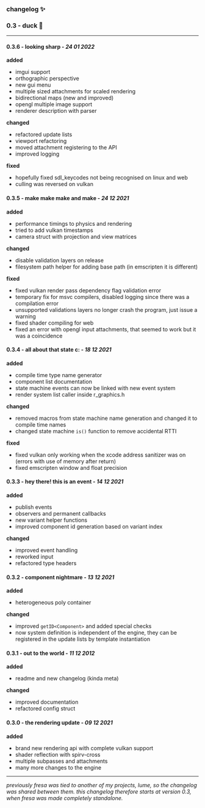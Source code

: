 ### changelog :sparkles:

### 0.3 - duck :duck:

---

#### 0.3.6 - looking sharp - _24 01 2022_

**added**
- imgui support
- orthographic perspective
- new gui menu
- multiple sized attachments for scaled rendering
- bidirectional maps (new and improved)
- opengl multiple image support
- renderer description with parser

**changed**
- refactored update lists
- viewport refactoring
- moved attachment registering to the API
- improved logging

**fixed**
- hopefully fixed sdl_keycodes not being recognised on linux and web
- culling was reversed on vulkan

#### 0.3.5 - make make make and make - _24 12 2021_

**added**
- performance timings to physics and rendering
- tried to add vulkan timestamps 
- camera struct with projection and view matrices

**changed**
- disable validation layers on release
- filesystem path helper for adding base path (in emscripten it is different)

**fixed**
- fixed vulkan render pass dependency flag validation error
- temporary fix for msvc compilers, disabled logging since there was a compilation error
- unsupported validations layers no longer crash the program, just issue a warning
- fixed shader compiling for web
- fixed an error with opengl input attachments, that seemed to work but it was a coincidence

#### 0.3.4 - all about that state c: - _18 12 2021_

**added**
- compile time type name generator
- component list documentation
- state machine events can now be linked with new event system
- render system list caller inside r_graphics.h

**changed**
- removed macros from state machine name generation and changed it to compile time names
- changed state machine `is()` function to remove accidental RTTI

**fixed**
- fixed vulkan only working when the xcode address sanitizer was on (errors with use of memory after return)
- fixed emscripten window and float precision

#### 0.3.3 - hey there! this is an event - _14 12 2021_

**added**
- publish events
- observers and permanent callbacks
- new variant helper functions
- improved component id generation based on variant index

**changed**
- improved event handling
- reworked input
- refactored type headers

#### 0.3.2 - component nightmare - _13 12 2021_

**added**
- heterogeneous poly container

**changed**
- improved `getID<Component>` and added special checks
- now system definition is independent of the engine, they can be registered in the update lists by template instantiation

#### 0.3.1 - out to the world - _11 12 2012_

**added**
- readme and new changelog (kinda meta)

**changed**
- improved documentation
- refactored config struct

#### 0.3.0 - the rendering update - _09 12 2021_

**added**
- brand new rendering api with complete vulkan support
- shader reflection with spirv-cross
- multiple subpasses and attachments
- many more changes to the engine

---

_previously fresa was tied to another of my projects, lume, so the changelog was shared between them. this changelog therefore starts at version 0.3, when fresa was made completely standalone._
